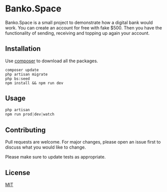 # Banko.Space

Banko.Space is a small project to demonstrate how a digital bank would work. You can create an account for free with fake $500. Then you have the functionality of sending, receiving and topping up again your account.

## Installation

Use [composer](https://getcomposer.org/) to download all the packages.
```
composer update
php artisan migrate
php bs:seed
npm install && npm run dev
```

## Usage

```php
php artisan
npm run prod|dev|watch
```

## Contributing
Pull requests are welcome. For major changes, please open an issue first to discuss what you would like to change.

Please make sure to update tests as appropriate.

## License
[MIT](https://choosealicense.com/licenses/mit/)